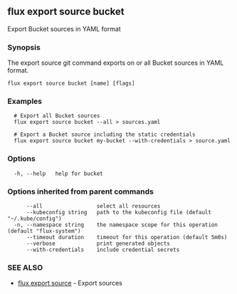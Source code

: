 ## flux export source bucket

Export Bucket sources in YAML format

### Synopsis

The export source git command exports on or all Bucket sources in YAML format.

```
flux export source bucket [name] [flags]
```

### Examples

```
  # Export all Bucket sources
  flux export source bucket --all > sources.yaml

  # Export a Bucket source including the static credentials
  flux export source bucket my-bucket --with-credentials > source.yaml

```

### Options

```
  -h, --help   help for bucket
```

### Options inherited from parent commands

```
      --all                 select all resources
      --kubeconfig string   path to the kubeconfig file (default "~/.kube/config")
  -n, --namespace string    the namespace scope for this operation (default "flux-system")
      --timeout duration    timeout for this operation (default 5m0s)
      --verbose             print generated objects
      --with-credentials    include credential secrets
```

### SEE ALSO

* [flux export source](flux_export_source.md)	 - Export sources

